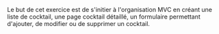 
Le but de cet exercice est de s'initier à l'organisation MVC en créant une liste de cocktail, une page cocktail détaillé, un formulaire permettant d'ajouter, de modifier ou de supprimer un cocktail.
